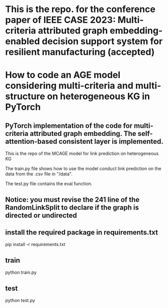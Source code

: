 # This is the repo. for the conference paper of IEEE CASE 2023: Multi-criteria attributed graph embedding-enabled decision support system for resilient manufacturing (accepted)

# How to code an AGE model considering multi-criteria and multi-structure on heterogeneous KG in PyTorch
## PyTorch implementation of the code for multi-criteria attributed graph embedding. The self-attention-based consistent layer is implemented.

This is the repo of the MCAGE model for link prediction on heterogeneous KG

The train.py file shows how to use the model conduct link prediction on the data from the .csv file in "/data".

The test.py file contains the eval function. 


## Notice: you must revise the 241 line of the RandomLinkSplit to declare if the graph is directed or undirected

## install the required package in requirements.txt
pip install -r requirements.txt

## train
python train.py

## test
python test.py

